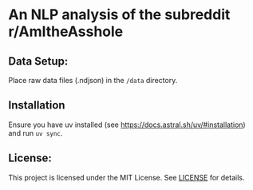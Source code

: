 # An NLP analysis of the subreddit r/AmItheAsshole

## Data Setup:
Place raw data files (.ndjson) in the `/data` directory.

## Installation
Ensure you have uv installed (see https://docs.astral.sh/uv/#installation) and run `uv sync`.

## License:
This project is licensed under the MIT License. See [LICENSE](https://github.com/RvdKar/NLP_project/blob/main/LICENSE) for details.